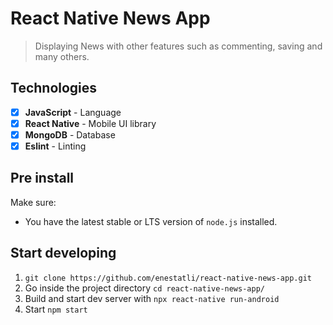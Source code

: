 # React Native News App

> Displaying News with other features such as commenting, saving and many others.

## Technologies

- [x] <b>JavaScript</b> - Language
- [x] <b>React Native</b> - Mobile UI library
- [x] <b>MongoDB</b> - Database
- [x] <b>Eslint</b> - Linting

## Pre install

Make sure:

- You have the latest stable or LTS version of `node.js` installed.

## Start developing

1. `git clone https://github.com/enestatli/react-native-news-app.git`
2. Go inside the project directory `cd react-native-news-app/`
3. Build and start dev server with `npx react-native run-android`
4. Start `npm start`
